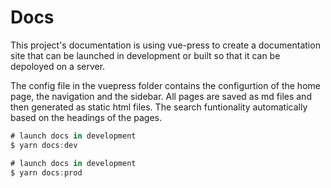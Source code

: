 # Docs

This project's documentation is using vue-press to create a documentation site that can be launched in development or built so that it can be depoloyed on a server.

The config file in the vuepress folder contains the configurtion of the home page, the navigation and the sidebar. All pages are saved as md files and then generated as static html files. The search funtionality automatically based on the headings of the pages.

```js
# launch docs in development
$ yarn docs:dev

# launch docs in development
$ yarn docs:prod
```
